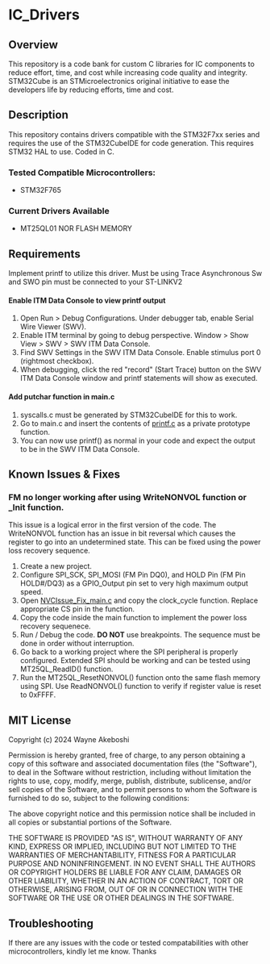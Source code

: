 # IC_Drivers
## Overview
This repository is a code bank for custom C libraries for IC components to reduce effort, time, and cost while increasing code quality and integrity.
STM32Cube is an STMicroelectronics original initiative to ease the developers life by reducing efforts, time and cost.

## Description
This repository contains drivers compatible with the STM32F7xx series and requires the use of the STM32CubeIDE for code generation. This requires STM32 HAL to use. Coded in C.

### Tested Compatible Microcontrollers:
- STM32F765

### Current Drivers Available
- MT25QL01 NOR FLASH MEMORY

## Requirements
Implement printf to utilize this driver. Must be using Trace Asynchronous Sw and SWO pin must be connected to your ST-LINKV2
#### Enable ITM Data Console to view printf output
1. Open Run > Debug Configurations. Under debugger tab, enable Serial Wire Viewer (SWV).
2. Enable ITM terminal by going to debug perspective. Window > Show View > SWV > SWV ITM Data Console.
3. Find SWV Settings in the SWV ITM Data Console. Enable stimulus port 0 (rightmost checkbox).
4. When debugging, click the red "record" (Start Trace) button on the SWV ITM Data Console window and printf statements will show as executed.

#### Add putchar function in main.c
1. syscalls.c must be generated by STM32CubeIDE for this to work.
2. Go to main.c and insert the contents of [printf.c](https://github.com/Waynsday/IC_Drivers/blob/main/printf.c) as a private prototype function.
3. You can now use printf() as normal in your code and expect the output to be in the SWV ITM Data Console.

## Known Issues & Fixes
### FM no longer working after using WriteNONVOL function or _Init function.
This issue is a logical error in the first version of the code. The WriteNONVOL function has an issue in bit reversal which causes the register to go into an undetermined state. This can be fixed using the power loss recovery sequence.
1. Create a new project.
2. Configure SPI_SCK, SPI_MOSI (FM Pin DQ0), and HOLD Pin (FM Pin HOLD#/DQ3) as a GPIO_Output pin set to very high maximum output speed.
3. Open [NVCIssue_Fix_main.c](https://github.com/Waynsday/IC_Drivers/blob/main/NVCIssue_Fix_main.c) and copy the clock_cycle function. Replace appropriate CS pin in the function.
4. Copy the code inside the main function to implement the power loss recovery sequenece.
5. Run / Debug the code. **DO NOT** use breakpoints. The sequence must be done in order without interruption.
6. Go back to a working project where the SPI peripheral is properly configured. Extended SPI should be working and can be tested using MT25QL_ReadID() function.
7. Run the MT25QL_ResetNONVOL() function onto the same flash memory using SPI. Use ReadNONVOL() function to verify if register value is reset to 0xFFFF.

## MIT License

Copyright (c) 2024 Wayne Akeboshi

Permission is hereby granted, free of charge, to any person obtaining a copy
of this software and associated documentation files (the "Software"), to deal
in the Software without restriction, including without limitation the rights
to use, copy, modify, merge, publish, distribute, sublicense, and/or sell
copies of the Software, and to permit persons to whom the Software is
furnished to do so, subject to the following conditions:

The above copyright notice and this permission notice shall be included in all
copies or substantial portions of the Software.

THE SOFTWARE IS PROVIDED "AS IS", WITHOUT WARRANTY OF ANY KIND, EXPRESS OR
IMPLIED, INCLUDING BUT NOT LIMITED TO THE WARRANTIES OF MERCHANTABILITY,
FITNESS FOR A PARTICULAR PURPOSE AND NONINFRINGEMENT. IN NO EVENT SHALL THE
AUTHORS OR COPYRIGHT HOLDERS BE LIABLE FOR ANY CLAIM, DAMAGES OR OTHER
LIABILITY, WHETHER IN AN ACTION OF CONTRACT, TORT OR OTHERWISE, ARISING FROM,
OUT OF OR IN CONNECTION WITH THE SOFTWARE OR THE USE OR OTHER DEALINGS IN THE
SOFTWARE.

## Troubleshooting
If there are any issues with the code or tested compatabilities with other microcontrollers, kindly let me know. Thanks
